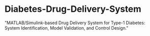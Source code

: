 # Diabetes-Drug-Delivery-System
"MATLAB/Simulink-based Drug Delivery System for Type-1 Diabetes: System Identification, Model Validation, and Control Design."
